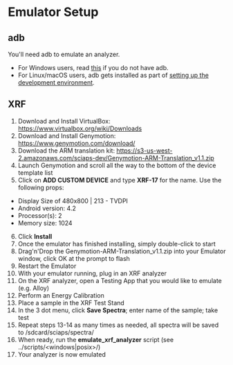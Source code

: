 # Emulator Setup

## adb
You'll need adb to emulate an analyzer.
* For Windows users, read [this](https://github.com/SciAps/android-manifest/blob/master/docs/windows_adb_setup.md) if you do not have adb.
* For Linux/macOS users, adb gets installed as part of [setting up the development environment](https://github.com/SciAps/DART-SD410-manifest/blob/master/README.md).

## XRF
1. Download and Install VirtualBox: https://www.virtualbox.org/wiki/Downloads
2. Download and Install Genymotion: https://www.genymotion.com/download/
3. Download the ARM translation kit: https://s3-us-west-2.amazonaws.com/sciaps-dev/Genymotion-ARM-Translation_v1.1.zip
4. Launch Genymotion and scroll all the way to the bottom of the device template list
5. Click on **ADD CUSTOM DEVICE** and type **XRF-17** for the name. Use the following props:
  * Display Size of 480x800 | 213 - TVDPI
  * Android version: 4.2
  * Processor(s): 2
  * Memory size: 1024
6. Click **Install**
7. Once the emulator has finished installing, simply double-click to start
8. Drag'n'Drop the Genymotion-ARM-Translation_v1.1.zip into your Emulator window, click OK at the prompt to flash
9. Restart the Emulator
10. With your emulator running, plug in an XRF analyzer
11. On the XRF analyzer, open a Testing App that you would like to emulate (e.g. Alloy)
12. Perform an Energy Calibration
13. Place a sample in the XRF Test Stand
14. In the 3 dot menu, click **Save Spectra**; enter name of the sample; take test
15. Repeat steps 13-14 as many times as needed, all spectra will be saved to /sdcard/sciaps/spectra/
16. When ready, run the **emulate_xrf_analyzer** script (see ../scripts/<windows|posix>/)
17. Your analyzer is now emulated
